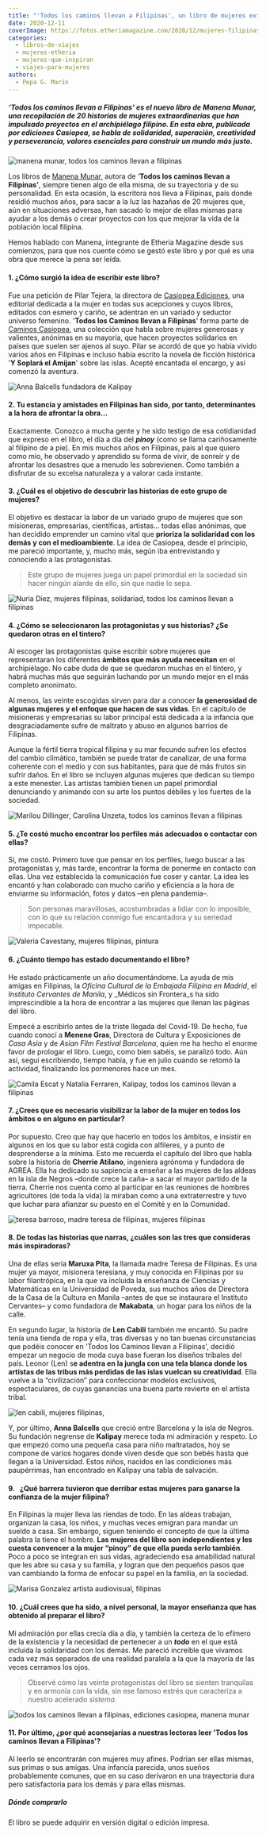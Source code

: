 ```yaml
---
title: "'Todos los caminos llevan a Filipinas', un libro de mujeres extraordinarias"
date: 2020-12-11
coverImage: https://fotos.etheriamagazine.com/2020/12/mujeres-filipinas-Anna-Balcells.jpg
categories: 
  - libros-de-viajes
  - mujeres-etheria
  - mujeres-que-inspiran
  - viajes-para-mujeres
authors: 
  - Pepa G. Marín
---
```


##### ‘Todos los caminos llevan a Filipinas’ es el nuevo libro de Manena Munar, una recopilación de 20 historias de mujeres extraordinarias que han impulsado proyectos en el archipiélago filipino. En esta obra, publicada por ediciones Casiopea, se habla de solidaridad, superación, creatividad y perseverancia, valores esenciales para construir un mundo más justo.

![manena munar, todos los caminos llevan a filipinas](https://fotos.etheriamagazine.com/2020/12/manena-munar-todos-los-caminos-llevan-a-filipinas.jpg "Manena Munar, autora de 'Todos los caminos llevan a Filipinas'.")

Los libros de [Manena 
Munar,](https://etheriamagazine.com/2020/05/05/mujeres-viajeras-etheria-manena-munar/) 
autora de ‘**Todos los caminos llevan a Filipinas’**, siempre tienen algo de ella misma, 
de su trayectoria y de su personalidad. En esta ocasión, la escritora nos lleva a 
Filipinas, país donde residió muchos años, para sacar a la luz las hazañas de 20 mujeres 
que, aún en situaciones adversas, han sacado lo mejor de ellas mismas para ayudar a los 
demás o crear proyectos con los que mejorar la vida de la población local filipina. 

Hemos hablado con Manena, integrante de Etheria Magazine desde sus comienzos, para que 
nos cuente cómo se gestó este libro y por qué es una obra que merece la pena ser leída. 

#### 1\. ¿Cómo surgió la idea de escribir este libro?

Fue una petición de Pilar Tejera, la directora de [Casiopea 
Ediciones](https://www.edicionescasiopea.com/libros/todos-los-caminos-llevan-a-filipinas/), 
una editorial dedicada a la mujer en todas sus acepciones y cuyos libros, editados con 
esmero y cariño, se adentran en un variado y seductor universo femenino. '**Todos los 
Caminos llevan a Filipinas**' forma parte de [Caminos 
Casiopea](https://www.edicionescasiopea.com/colecciones/caminos-casiopea/), una 
colección que habla sobre mujeres generosas y valientes, anónimas en su mayoría, que 
hacen proyectos solidarios en países que suelen ser ajenos al suyo. Pilar se acordó de 
que yo había vivido varios años en Filipinas e incluso había escrito la novela de 
ficción histórica '**Y Soplará el Amijan**' sobre las islas. Acepté encantada el 
encargo, y así comenzó la aventura. 

![Anna Balcells fundadora de Kalipay](https://fotos.etheriamagazine.com/2020/12/mujeres-filipinas-Anna-Balcells.jpg "Anna Balcells fundadora de Kalipay, hogar para niños maltratados.")

#### 2\. Tu estancia y amistades en Filipinas han sido, por tanto, determinantes a la hora de afrontar la obra…

Exactamente. Conozco a mucha gente y he sido testigo de esa cotidianidad que expreso en 
el libro, el día a día del **_pinoy_** (como se llama cariñosamente al filipino de a 
pie). En mis muchos años en Filipinas, país al que quiero como mío, he observado y 
aprendido su forma de vivir, de sonreír y de afrontar los desastres que a menudo les 
sobrevienen. Como también a disfrutar de su excelsa naturaleza y a valorar cada 
instante. 

#### 3\. ¿Cuál es el objetivo de descubrir las historias de este grupo de mujeres?

El objetivo es destacar la labor de un variado grupo de mujeres que son misioneras, 
empresarias, científicas, artistas... todas ellas anónimas, que han decidido emprender 
un camino vital que **prioriza la solidaridad con los demás y con el medioambiente**. La 
idea de Casiopea, desde el principio, me pareció importante, y, mucho más, según iba 
entrevistando y conociendo a las protagonistas. 

> Este grupo de mujeres juega un papel primordial en la sociedad sin hacer ningún alarde 
> de ello, sin que nadie lo sepa. 

![Nuria Diez, mujeres filipinas, solidariad, todos los caminos llevan a filipinas](https://fotos.etheriamagazine.com/2020/12/mujeres-filipinas-Nuria-Diez.jpg "Nuria Díez siempre soñó con lugares lejanos y su sueño se convirtió en realidad.")

#### 4\. ¿Cómo se seleccionaron las protagonistas y sus historias? ¿Se quedaron otras en el tintero?

Al escoger las protagonistas quise escribir sobre mujeres que representaran los 
diferentes **ámbitos que más ayuda necesitan** en el archipiélago. No cabe duda de que 
se quedaron muchas en el tintero, y habrá muchas más que seguirán luchando por un mundo 
mejor en el más completo anonimato. 

Al menos, las veinte escogidas sirven para dar a conocer **la generosidad de algunas 
mujeres y el enfoque que hacen de sus vidas**. En el capítulo de misioneras y 
empresarias su labor principal está dedicada a la infancia que desgraciadamente sufre de 
maltrato y abuso en algunos barrios de Filipinas. 

Aunque la fértil tierra tropical filipina y su mar fecundo sufren los efectos del cambio 
climático, también se puede tratar de canalizar, de una forma coherente con el medio y 
con sus habitantes, para que dé más frutos sin sufrir daños. En el libro se incluyen 
algunas mujeres que dedican su tiempo a este menester. Las artistas también tienen un 
papel primordial denunciando y animando con su arte los puntos débiles y los fuertes de 
la sociedad. 

![Marilou Dillinger, Carolina Unzeta, todos los caminos llevan a filipinas](https://fotos.etheriamagazine.com/2020/12/mujeres-filipinas-Marilou-DIllinger-Carolina-Uzeta.jpg "Marilou Dillinger colabora en la isla de Mindanao con Médicos sin Fronteras, y Carolina Unzeta ha estado 7 años en varios proyectos por las laderas del volcán Mayón (Luzón).")

#### 5\. ¿Te costó mucho encontrar los perfiles más adecuados o contactar con ellas?

Sí, me costó. Primero tuve que pensar en los perfiles, luego buscar a las protagonistas 
y, más tarde, encontrar la forma de ponerme en contacto con ellas. Una vez establecida 
la comunicación fue coser y cantar. La idea les encantó y han colaborado con mucho 
cariño y eficiencia a la hora de enviarme su información, fotos y datos –en plena 
pandemia–. 

> Son personas maravillosas, acostumbradas a lidiar con lo imposible, con lo que su 
> relación conmigo fue encantadora y su seriedad impecable. 

![Valeria Cavestany, mujeres filipinas, pintura](https://fotos.etheriamagazine.com/2020/12/mujeres-filipinas-Valeria-Cavestany.jpg "Valeria Cavestany se vale de sus pinturas para poner su granito de arena en el cuidado sanitario de los artistas filipinos.")

#### 6\. ¿Cuánto tiempo has estado documentando el libro?

He estado prácticamente un año documentándome. La ayuda de mis amigas en Filipinas, la 
_Oficina Cultural de la Embajada Filipina en Madrid_, el _Instituto Cervantes de 
Manila_, y _Médicos sin Frontera_s ha sido imprescindible a la hora de encontrar a las 
mujeres que llenan las páginas del libro. 

Empecé a escribirlo antes de la triste llegada del Covid-19. De hecho, fue cuando conocí 
a **Menene Gras**, Directora de Cultura y Exposiciones de _Casa Asia_ y de _Asian Film 
Festival Barcelona_, quien me ha hecho el enorme favor de prologar el libro. Luego, como 
bien sabéis, se paralizó todo. Aún así, seguí escribiendo, tiempo había, y fue en julio 
cuando se retomó la actividad, finalizando los pormenores hace un mes. 

![Camila Escat y Natalia Ferraren, Kalipay, todos los caminos llevan a filipinas](https://fotos.etheriamagazine.com/2020/12/mujeres-filipinas-Camila-Escat-y-natalia-Ferraren.jpg "Camila Escat y Natalia Ferraren viven en Madrid y cada verano lo pasan en la fundación negrense de Kalipay, ayudando a su fundadora Anna Balcells.")

#### 7\. ¿Crees que es necesario visibilizar la labor de la mujer en todos los ámbitos o en alguno en particular?

Por supuesto. Creo que hay que hacerlo en todos los ámbitos, e insistir en algunos en 
los que su labor está cogida con alfileres, y a punto de desprenderse a la mínima. Esto 
me recuerda el capítulo del libro que habla sobre la historia de **Cherrie Atilano**, 
ingeniera agrónoma y fundadora de AGREA. Ella ha dedicado su sapiencia a enseñar a las 
mujeres de las aldeas en la isla de Negros –donde crece la caña– a sacar el mayor 
partido de la tierra. Cherrie nos cuenta como al participar en las reuniones de hombres 
agricultores (de toda la vida) la miraban como a una extraterrestre y tuvo que luchar 
para afianzar su puesto en el Comité y en la Comunidad. 

![teresa barroso, madre teresa de filipinas, mujeres filipinas](https://fotos.etheriamagazine.com/2020/12/mujeres-filipinas-Teresa-Barroso.jpg "Teresa Barroso voló de su Lisboa natal a Filipinas donde ha encontrado su lugar en el mundo.")

#### 8\. De todas las historias que narras, ¿cuáles son las tres que consideras más inspiradoras?

Una de ellas sería **Maruxa Pita**, la llamada madre Teresa de Filipinas. Es una mujer 
ya mayor, misionera teresiana, y muy conocida en Filipinas por su labor filantrópica, en 
la que va incluida la enseñanza de Ciencias y Matemáticas en la Universidad de Poveda, 
sus muchos años de Directora de la Casa de la Cultura en Manila –antes de que se 
instaurara el Instituto Cervantes– y como fundadora de **Makabata**, un hogar para los 
niños de la calle. 

En segundo lugar, la historia de **Len Cabili** también me encantó. Su padre tenía una 
tienda de ropa y ella, tras diversas y no tan buenas circunstancias que podéis conocer 
en 'Todos los Caminos llevan a Filipinas', decidió empezar un negocio de moda cuya base 
fueran los diseños tribales del país. Leonor (Len) s**e adentra en la jungla con una 
tela blanca donde los artistas de las tribus más perdidas de las islas vuelcan su 
creatividad**. Ella vuelve a la “civilización” para confeccionar modelos exclusivos, 
espectaculares, de cuyas ganancias una buena parte revierte en el artista tribal. 

![len cabili, mujeres filipinas,](https://fotos.etheriamagazine.com/2020/12/mujeres-filipinas-Len-Cabili.jpg "Len Cabili va a las tribus con una tela en blanco que decoran los artistas tribales.")

Y, por último, **Anna Balcells** que creció entre Barcelona y la isla de Negros. Su 
fundación negrense de **Kalipay** merece toda mi admiración y respeto. Lo que empezó 
como una pequeña casa para niño maltratados, hoy se compone de varios hogares donde 
viven desde que son bebés hasta que llegan a la Universidad. Estos niños, nacidos en las 
condiciones más paupérrimas, han encontrado en Kalipay una tabla de salvación. 

#### 9.   ¿Qué barrera tuvieron que derribar estas mujeres para ganarse la confianza de la mujer filipina?

En Filipinas la mujer lleva las riendas de todo. En las aldeas trabajan, organizan la 
casa, los niños, y muchas veces emigran para mandar un sueldo a casa. Sin embargo, 
siguen teniendo el concepto de que la última palabra la tiene el hombre. **Las mujeres 
del libro son independientes y les cuesta convencer a la mujer “pinoy” de que ella pueda 
serlo también**. Poco a poco se integran en sus vidas, agradeciendo esa amabilidad 
natural que les abre su casa y su familia, y logran que den pequeños pasos que van 
cambiando la forma de enfocar su papel en la familia, en la sociedad. 

![Marisa Gonzalez artista audiovisual, filipinas](https://fotos.etheriamagazine.com/2020/12/mujeres-filipinas-Marisa-Gonzalez.jpg "Marisa González, artista audiovisual y creadora del vídeo 'Ellas, filipinas sobre la emigración filipina en Hong Kong que los domingos toma, literalmente, la ciudad.")

#### 10\. ¿Cuál crees que ha sido, a nivel personal, la mayor enseñanza que has obtenido al preparar el libro?

Mi admiración por ellas crecía día a día, y también la certeza de lo efímero de la 
existencia y la necesidad de pertenecer a un **_todo_** en el que está incluida la 
solidaridad con los demás. Me pareció increíble que vivamos cada vez más separados de 
una realidad paralela a la que la mayoría de las veces cerramos los ojos. 

> Observé cómo las veinte protagonistas del libro se sienten tranquilas y en armonía con 
> la vida, sin ese famoso estrés que caracteriza a nuestro acelerado _sistema._ 

![todos los caminos llevan a filipinas, ediciones casiopea, manena munar](https://fotos.etheriamagazine.com/2020/12/todos-los-caminos-llevan-a-filipinas.jpg "'Todos los caminos llevan a Filipinas', de ediciones Casiopea.")

#### 11\. Por último, ¿por qué aconsejarías a nuestras lectoras leer 'Todos los caminos llevan a Filipinas'?

Al leerlo se encontrarán con mujeres muy afines. Podrían ser ellas mismas, sus primas o 
sus amigas. Una infancia parecida, unos sueños probablemente comunes, que en su caso 
derivaron en una trayectoria dura pero satisfactoria para los demás y para ellas mismas. 

##### Dónde comprarlo

El libro se puede adquirir en versión digital o edición impresa. 

<!--
<iframe style="width:120px;height:240px;" marginwidth="0" marginheight="0" scrolling="no" src="//rcm-eu.amazon-adsystem.com/e/cm?lt1=_blank&amp;bc1=000000&amp;IS2=1&amp;bg1=FFFFFF&amp;fc1=000000&amp;lc1=0000FF&amp;t=etheriamagazi-21&amp;language=es_ES&amp;o=30&amp;p=8&amp;l=as4&amp;m=amazon&amp;f=ifr&amp;ref=as_ss_li_til&amp;asins=B08P4QYJSG&amp;linkId=ee5bef9d79931fa109af1bc306d920f3" frameborder="0"></iframe>
-->

